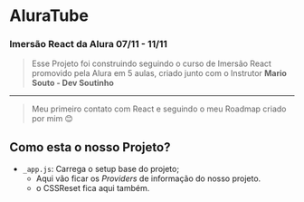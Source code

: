 # AluraTube
### Imersão React da Alura 07/11 - 11/11

> Esse Projeto foi construindo seguindo o curso de Imersão React promovido pela Alura em 5 aulas, criado junto com o Instrutor **Mario Souto - Dev Soutinho**
---
> Meu primeiro contato com React e seguindo o meu Roadmap criado por mim 😊

## Como esta o nosso Projeto?

- `_app.js`: Carrega o setup base do projeto;
    - Aqui vão ficar os _Providers_ de informação do nosso projeto.
    - o CSSReset fica aqui também.